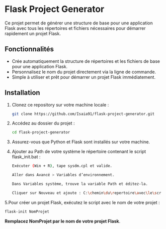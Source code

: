 # Flask Project Generator

Ce projet permet de générer une structure de base pour une application Flask avec tous les répertoires et fichiers nécessaires pour démarrer rapidement un projet Flask.

## Fonctionnalités

- Crée automatiquement la structure de répertoires et les fichiers de base pour une application Flask.
- Personnalisez le nom du projet directement via la ligne de commande.
- Simple à utiliser et prêt pour démarrer un projet Flask immédiatement.

## Installation

1. Clonez ce repository sur votre machine locale :
   ```bash
   git clone https://github.com/Isaia91/flask-project-generator.git
   ```
   
2. Accédez au dossier du projet :
     ```bash
     cd flask-project-generator
     ```

3. Assurez-vous que Python et Flask sont installés sur votre machine.

4. Ajouter au Path de votre système le répertoire contenant le script flask_init.bat :
   ```bash
   Exécuter (Win + R), tape sysdm.cpl et valide.

   Aller dans Avancé > Variables d’environnement.
   
   Dans Variables système, trouve la variable Path et éditez-la.
   
   Cliquer sur Nouveau et ajoute : C:\chemin\du\repertoire\avec\le\script\.bat
   ```

5.Pour créer un projet Flask, exécutez le script avec le nom de votre projet :
  ```bash
 flask-init NomProjet
 ```

**Remplacez NomProjet par le nom de votre projet Flask**.
